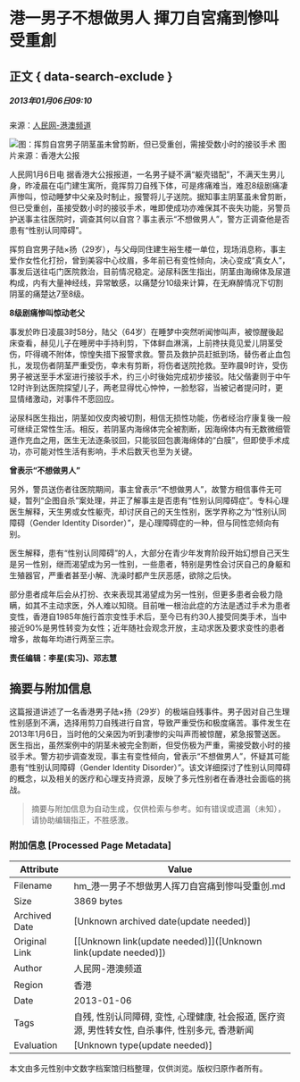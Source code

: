 # 港一男子不想做男人 揮刀自宮痛到慘叫受重創

## 正文 { data-search-exclude }


##### 2013年01月06日09:10    
来源：[人民网-港澳频道](http://hm.people.com.cn/)

![图：挥剪自宫男子阴茎虽未曾剪断，但已受重创，需接受数小时的接驳手术 图片来源：香港大公报](/NMediaFile/2013/0106/MAIN201301060917000024891451277.jpg)

人民网1月6日电 据香港大公报报道，一名男子疑不满“躯壳错配”，不满天生男儿身，昨凌晨在屯门建生寓所，竟挥剪刀自残下体，可是疼痛难当，难忍8级剧痛凄声惨叫，惊动睡梦中父亲及时制止，报警将儿子送院。据知事主阴茎虽未曾剪断，但已受重创，虽接受数小时的接驳手术，唯即使成功亦难保其不丧失功能，另警员护送事主往医院时，调查其何以自宫？事主表示“不想做男人”，警方正调查他是否患有“性别认同障碍”。

挥剪自宫男子陆×扬（29岁），与父母同住建生裕生楼一单位，现场消息称，事主爱作女性化打扮，曾到美容中心纹眉，多年前已有变性倾向，决心变成“真女人”，事发后送往屯门医院救治，目前情况稳定。泌尿科医生指出，阴茎由海绵体及尿道构成，内有大量神经线，异常敏感，以痛楚分10级来计算，在无麻醉情况下切割阴茎的痛楚达7至8级。

**8级剧痛惨叫惊动老父**

事发於昨日凌晨3时58分，陆父（64岁）在睡梦中突然听闻惨叫声，被惊醒後起床查看，赫见儿子在睡房中手持利剪，下体鲜血淋漓，上前搀扶竟见爱儿阴茎受伤，吓得魂不附体，惊惶失措下报警求救。警员及救护员赶抵到场，替伤者止血包扎，发现伤者阴茎严重受伤，幸未有剪断，将伤者送院抢救。至昨晨9时许，受伤男子被送至手术室进行接驳手术，约三小时後始完成初步接驳。陆父偕妻则于中午12时许到达医院探望儿子，两老显得忧心忡忡，一脸愁容，当被记者提问时，更显情绪激动，对事件不愿回应。

泌尿科医生指出，阴茎如仅皮肉被切割，相信无损性功能，伤者经治疗康复後一般可继续正常性生活。相反，若阴茎内海绵体完全被割断，因海绵体内有无数微细管道作充血之用，医生无法逐条驳回，只能驳回包裹海绵体的“白膜”，但即使手术成功，亦可能对性生活有影响，手术后数天也至为关键。

**曾表示“不想做男人”**

另外，警员送伤者往医院期间，事主曾表示“不想做男人”，故警方相信事件无可疑，暂列“企图自杀”案处理，并正了解事主是否患有“性别认同障碍症”。专科心理医生解释，天生男或女性躯壳，却讨厌自己的天生性别，医学界称之为“性别认同障碍（Gender Identity Disorder）”，是心理障碍症的一种，但与同性恋倾向有别。

医生解释，患有“性别认同障碍”的人，大部分在青少年发育阶段开始幻想自己天生是另一性别，继而渴望成为另一性别，一些患者，特别是男性会讨厌自己的身躯和生殖器官，严重者甚至小解、洗澡时都产生厌恶感，欲除之后快。

部分患者成年后会从打扮、衣来表现其渴望成为另一性别，但更多患者会极力隐瞒，如其不主动求医，外人难以知晓。目前唯一根治此症的方法是透过手术为患者变性，香港自1985年施行首宗变性手术后，至今已有约30人接受同类手术，当中接近90%是男性转变为女性；近年随社会观念开放，主动求医及要求变性的患者增多，故每年均进行两至三宗。

**责任编辑：李星(实习)、邓志慧**
<!-- tcd_original_link http://hm.people.com.cn/n/2013/0106/c42272-20104224.html -->


## 摘要与附加信息

<!-- tcd_abstract -->
这篇报道讲述了一名香港男子陆×扬（29岁）的极端自残事件。男子因对自己生理性别感到不满，选择用剪刀自残进行自宫，导致严重受伤和极度痛苦。事件发生在2013年1月6日，当时他的父亲因为听到凄惨的尖叫声而被惊醒，紧急报警送医。医生指出，虽然案例中的阴茎未被完全割断，但受伤极为严重，需接受数小时的接驳手术。警方初步调查发现，事主有变性倾向，曾表示“不想做男人”，怀疑其可能患有“性别认同障碍（Gender Identity Disorder）”。该文详细探讨了性别认同障碍的概念，以及相关的医疗和心理支持资源，反映了多元性别者在香港社会面临的挑战。
<!-- tcd_abstract_end -->

> 摘要与附加信息为自动生成，仅供检索与参考。如有错误或遗漏（未知），请协助编辑指正，不胜感激。

### 附加信息 [Processed Page Metadata]

| Attribute       | Value                                  |
|-----------------|----------------------------------------|
| Filename        | hm_港一男子不想做男人挥刀自宫痛到惨叫受重创.md                             |
| Size            | 3869 bytes                           |
| Archived Date   | [Unknown archived date(update needed)]                             |
| Original Link   | [[Unknown link(update needed)]]([Unknown link(update needed)])                       |
| Author          | 人民网-港澳频道                               |
| Region          | 香港                               |
| Date            | 2013-01-06                                 |
| Tags            | 自残, 性别认同障碍, 变性, 心理健康, 社会报道, 医疗资源, 男性转女性, 自杀事件, 性别多元, 香港新闻                                 |
| Evaluation            | [Unknown type(update needed)]                                 |
<!-- tcd_table_end -->

本文由多元性别中文数字档案馆归档整理，仅供浏览。版权归原作者所有。
